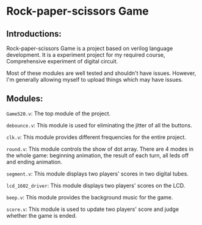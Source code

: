 Rock-paper-scissors Game
======================================

## Introductions:

Rock-paper-scissors Game is a project based on verilog language development. It is a experiment project for my required course, Comprehensive experiment of digital circuit. 

Most of these modules are well tested and shouldn't have issues. However, I'm generally allowing myself to upload things which may have issues.

## Modules:

`Game520.v`: The top module of the project.

`debounce.v`: This module is used for eliminating the jitter of all the buttons.

`clk.v`: This module provides different frequencies for the entire project.

`round.v`: This module controls the show of dot array. There are 4 modes in the whole game: beginning animation, the result of each turn, all leds off and ending animation. 

`segment.v`: This module displays two players' scores in two digital tubes.

`lcd_1602_driver`: This module displays two players' scores on the LCD.

`beep.v`: This module provides the background music for the game.

`score.v`: This module is used to update two players' score and judge whether the game is ended.
